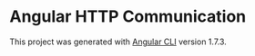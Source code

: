 # Angular HTTP Communication

This project was generated with [Angular CLI](https://github.com/angular/angular-cli) version 1.7.3.
